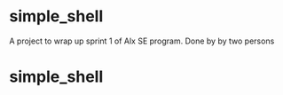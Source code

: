 # simple_shell
A project to wrap up sprint 1 of Alx SE program. Done by by two persons
# simple_shell
